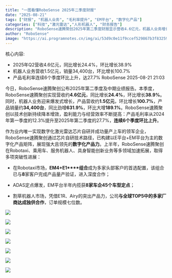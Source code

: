 ```yaml
---
title: "一图看懂RoboSense 2025年二季度财报"
date: "2025-08-21"
tags: ["财报", "机器人业务", "毛利率提升", "EM平台", "数字化产品"]
categories: ["科技","激光雷达","人形机器人", "财务报告"]
description: "RoboSense速腾聚创2025年第二季度财报显示营收4.6亿元，机器人业务增长显著，产品毛利率连续六季度提升，EM平台在多个领域取得突破性进展。"
author: "RoboSense"
image: "https://ai.programnotes.cn/img/ai/53d9c0e11f9ccef529867b3f832595c8.jpeg"
---
```


核心内容:
- 2025年Q2营收4.6亿元，同比增长24.4%，环比增长38.9%
- 机器人业务营收1.5亿元，销量34,400台，环比增长100.7%
- 产品毛利率连续6个季度环比上升，达27.7%
 RoboSense 2025-08-21 21:03

今日，RoboSense速腾聚创公布2025年第二季度及中期业绩报告。本季度，RoboSense速腾聚创实现营收约**4.6亿元**，同比增长**24.4%**，环比增长**38.9%**。同时，机器人业务迎来爆发式增长，产品营收约**1.5亿元**，环比增长**100.7%**，产品销量约**34,400台**，同比劲增**631.9%**，环比大增**189.1%**。RoboSense速腾聚创以技术创新持续降本增效，盈利能力与经营效率不断提高：产品毛利率从2024年第一季度的12.3%提升至2025年第二季度的27.7%，**连续6个季度环比上升**。


作为业内唯一实现数字化激光雷达芯片自研并成功量产上车的领军企业，RoboSense速腾聚创通过芯片自研技术路径，已构建以E平台+EM平台为主的数字化产品矩阵，展现强大且领先的**数字化产品力**。上半年，RoboSense速腾聚创在Robotaxi、乘用车、服务机器人、具身智能创新业务等多领域加速拓展，取得多项突破性进展：

- 在Robotaxi市场，**EM4+E1****组合**成为多家头部客户的首选配置，该组合已与**8**家客户完成产品量产验证，进入深度合作；

- ADAS定点爆发，EM平台半年内揽获**8家车企45个车型定点**；

- 割草机器人市场，凭借E1R、Airy的突出产品力，公司**与全球TOP5中的多家厂商达成独供合作**，订单规模七位数。


![](https://ai.programnotes.cn/img/ai/53d9c0e11f9ccef529867b3f832595c8.jpeg)

![](https://ai.programnotes.cn/img/ai/d285aebf46feb7e160f408be3b3a6911.jpeg)


![](https://ai.programnotes.cn/img/ai/a3f8f595310158bc5d49be4a421e4d98.jpeg)


![](https://ai.programnotes.cn/img/ai/538d270a5e93fcd9ec3d132e9ef2a2d3.jpeg)


![](https://ai.programnotes.cn/img/ai/730e57f901d2db15a4cb8e14ca25a95d.jpeg)


![](https://ai.programnotes.cn/img/ai/48ab9868279190e08325e470b45b7816.jpeg)


![](https://ai.programnotes.cn/img/ai/c300b8513ae798f3584caed0caae3a45.jpeg)
